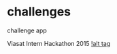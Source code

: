# challenges
challenge app

Viasat Intern Hackathon 2015
[!alt tag](http://www.sportshdwallpapers.com/wallpapers/preview_nfl-washington-redskins-logo-dark_1600x1200_608-desktop.jpg)
